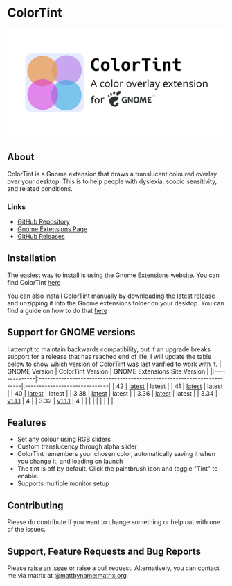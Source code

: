 # ColorTint
![ColorTint Banner](assets/github_social_card.png)
## About
ColorTint is a Gnome extension that draws a translucent coloured overlay over your desktop. This is to help people with dyslexia, scopic sensitivity, and related conditions.

### Links
* [GitHub Repository](https://github.com/MattByName/color-tint)
* [Gnome Extensions Page](https://extensions.gnome.org/extension/1789/colortint/)
* [GitHub Releases](https://github.com/MattByName/color-tint/releases)

## Installation
The easiest way to install is using the Gnome Extensions website. You can find ColorTint [here](https://extensions.gnome.org/extension/1789/colortint/)

You can also install ColorTint manually by downloading the [latest release](https://github.com/MattByName/color-tint/releases) and unzipping it into the Gnome extensions folder on your desktop. You can find a guide on how to do that [here](https://www.ubuntubuzz.com/2017/11/how-to-install-manually-gnome-shell-extension.html)


## Support for GNOME versions
I attempt to maintain backwards compatibility, but if an upgrade breaks support for a release that has reached end of life, I will update the table below to show which version of ColorTint was last varified to work with it.
| GNOME Version | ColorTint Version                                                      | GNOME Extensions Site Version |
|:--------------|:-----------------------------------------------------------------------|:------------------------------|
| 42            | [latest](https://github.com/MattByName/color-tint/releases/latest)     | latest                        |
| 41            | [latest](https://github.com/MattByName/color-tint/releases/latest)     | latest                        |
| 40            | [latest](https://github.com/MattByName/color-tint/releases/latest)     | latest                        |
| 3.38          | [latest](https://github.com/MattByName/color-tint/releases/latest)     | latest                        |
| 3.36          | [latest](https://github.com/MattByName/color-tint/releases/latest)     | latest                        |
| 3.34          | [v1.1.1](https://github.com/MattByName/color-tint/releases/tag/v1.1.1) | 4                             |
| 3.32          | [v1.1.1](https://github.com/MattByName/color-tint/releases/tag/v1.1.1) | 4                             |
|               |                                                                        |                               |
|               |                                                                        |                               |

## Features
* Set any colour using RGB sliders
* Custom translucency through alpha slider
* ColorTint remembers your chosen color, automatically saving it when you change it, and loading on launch
* The tint is off by default. Click the paintbrush icon and toggle "Tint" to enable.
* Supports multiple monitor setup

## Contributing
Please do contribute if you want to change something or help out with one of the issues.

## Support, Feature Requests and Bug Reports
Please [raise an issue](https://github.com/MattByName/color-tint/issues/new) or raise a pull request. Alternatively, you can contact me via matrix at [@mattbyname:matrix.org](https://matrix.to/#/@mattbyname:matrix.org)

